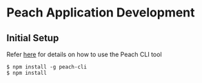 # Peach Application Development

## Initial Setup

Refer [here](https://www.npmjs.com/package/peach-cli) for details on how to use the Peach CLI tool

```
$ npm install -g peach-cli
$ npm install
```
